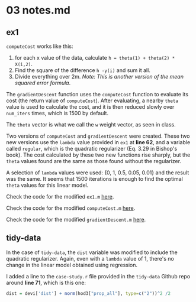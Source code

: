 # 03 notes.md

## ex1

`computeCost` works like this:

1. for each x value of the data, calculate `h = theta(1) + theta(2) * X(i,2)`.
2. Find the square of the difference `h -y(i)` and sum it all.
3. Divide everything over 2m. *Note: This is another version of the mean squared error formula*.

The `gradientDescent` function uses the `computeCost` function to evaluate its cost (the return value of `computeCost`).
After evaluating, a nearby `theta` value is used to calculate the cost, and it is then reduced slowly over `num_iters` times, which is 1500 by default.

The `theta` vector is what we call the `w` weight vector, as seen in class.

Two versions of `computeCost` and `gradientDescent`  were created. These two new versions use the `lambda` value provided in `ex1` at **line 62**, and a variable called `regular`, which is the quadratic regularizer (Eq. 3.29 in Bishop's book).
The cost calculated by these two new functions rise sharply, but the `theta` values found are the same as those found without the regularizer.

A selection of `lambda` values were used: {0, 1, 0.5, 0.05, 0.01} and the result was the same. It seems that 1500 iterations is enough to find the optimal `theta` values for this linear model.

Check the code for the modified `ex1.m` [here](https://gitlab.com/snippets/1602713).

Check the code for the modified `computeCost.m` [here](https://gitlab.com/snippets/1602721).

Check the code for the modified `gradientDescent.m` [here](https://gitlab.com/snippets/1602731).

## tidy-data

In the case of `tidy-data`, the `dist` variable was modified to include the quadratic regularizer. Again, even with a `lambda` value of 1, there's no change in the linear model obtained using regression.

I added a line to the `case-study.r` file provided in the `tidy-data` Github repo around **line 71**, which is this one:

````R
dist = devi['dist'] + norm(hod3["prop_all"], type=c("2"))^2 /2
````